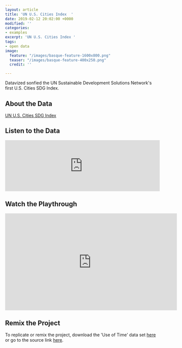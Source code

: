 ```yaml
---
layout: article
title: 'UN U.S. Cities Index  '
date: 2019-02-12 20:02:00 +0000
modified: ''
categories:
- examples
excerpt: 'UN U.S. Cities Index '
tags:
- open data
image:
  feature: "/images/basque-feature-1600x800.png"
  teaser: "/images/basque-feature-400x250.png"
  credit: ''

---
```

Datavized sonfied the UN Sustainable Development Solutions Network's first U.S. Cities SDG Index. 

## About the Data

[UN U.S. Cities SDG Index](http://unsdsn.org/resources/publications/us-cities-sdg-index/ "UN U.S. Cities SDG Index")


## Listen to the Data

<iframe width="100%" height="166" scrolling="no" frameborder="no" allow="autoplay" src="https://w.soundcloud.com/player/?url=https%3A//api.soundcloud.com/tracks/562982358&color=%23f57c00&auto_play=false&hide_related=false&show_comments=true&show_user=true&show_reposts=false&show_teaser=true"></iframe>

## Watch the Playthrough

<iframe width="560" height="315" src="https://www.youtube.com/embed/Iafs6t6pu7Y" frameborder="0" allow="accelerometer; autoplay; encrypted-media; gyroscope; picture-in-picture" allowfullscreen></iframe>

## Remix the Project
 
To replicate or remix the project, download the 'Use of Time' data set [here](https://drive.google.com/open?id=1Ucon5Hb8DoWeOOQPv8BFzUrTT3vgBI17") or go to the source link [here](http://unsdsn.org/resources/publications/us-cities-sdg-index/).
